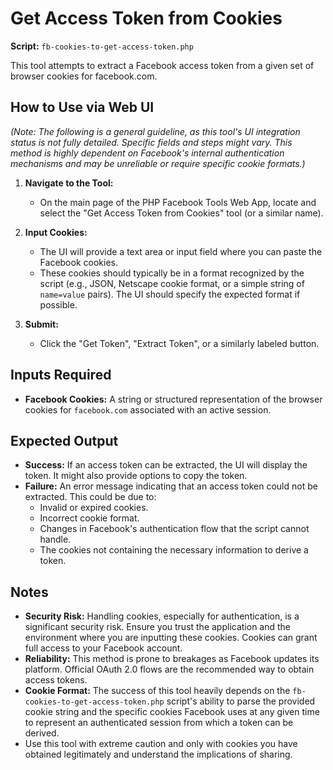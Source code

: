 # Get Access Token from Cookies

**Script:** `fb-cookies-to-get-access-token.php`

This tool attempts to extract a Facebook access token from a given set of browser cookies for facebook.com.

## How to Use via Web UI

*(Note: The following is a general guideline, as this tool's UI integration status is not fully detailed. Specific fields and steps might vary. This method is highly dependent on Facebook's internal authentication mechanisms and may be unreliable or require specific cookie formats.)*

1.  **Navigate to the Tool:**
    *   On the main page of the PHP Facebook Tools Web App, locate and select the "Get Access Token from Cookies" tool (or a similar name).

2.  **Input Cookies:**
    *   The UI will provide a text area or input field where you can paste the Facebook cookies.
    *   These cookies should typically be in a format recognized by the script (e.g., JSON, Netscape cookie format, or a simple string of `name=value` pairs). The UI should specify the expected format if possible.

3.  **Submit:**
    *   Click the "Get Token", "Extract Token", or a similarly labeled button.

## Inputs Required

*   **Facebook Cookies:** A string or structured representation of the browser cookies for `facebook.com` associated with an active session.

## Expected Output

*   **Success:** If an access token can be extracted, the UI will display the token. It might also provide options to copy the token.
*   **Failure:** An error message indicating that an access token could not be extracted. This could be due to:
    *   Invalid or expired cookies.
    *   Incorrect cookie format.
    *   Changes in Facebook's authentication flow that the script cannot handle.
    *   The cookies not containing the necessary information to derive a token.

## Notes

*   **Security Risk:** Handling cookies, especially for authentication, is a significant security risk. Ensure you trust the application and the environment where you are inputting these cookies. Cookies can grant full access to your Facebook account.
*   **Reliability:** This method is prone to breakages as Facebook updates its platform. Official OAuth 2.0 flows are the recommended way to obtain access tokens.
*   **Cookie Format:** The success of this tool heavily depends on the `fb-cookies-to-get-access-token.php` script's ability to parse the provided cookie string and the specific cookies Facebook uses at any given time to represent an authenticated session from which a token can be derived.
*   Use this tool with extreme caution and only with cookies you have obtained legitimately and understand the implications of sharing.

